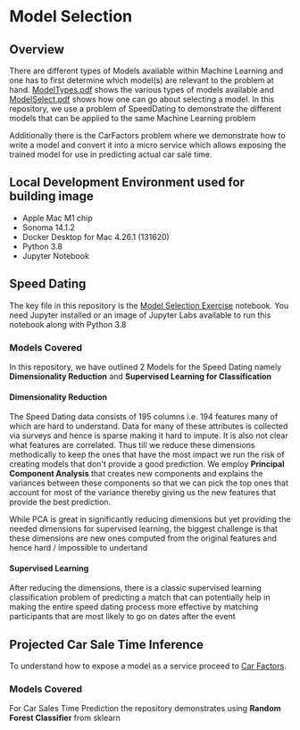 
# Model Selection

## Overview

There are different types of Models available within Machine Learning and one has to first determine which model(s) are relevant to the problem at hand. [ModelTypes.pdf](ModelTypes.pdf) shows the various types of models available and [ModelSelect.pdf](ModelSelect.pdf) shows how one can go about selecting a model. In this repository, we use a problem of SpeedDating to demonstrate the different models that can be applied to the same Machine Learning problem

Additionally there is the CarFactors problem where we demonstrate how to write a model and convert it into a micro service which allows exposing the trained model for use in predicting actual car sale time. 

## Local Development Environment used for building image

* Apple Mac M1 chip
* Sonoma 14.1.2
* Docker Desktop for Mac 4.26.1 (131620)
* Python 3.8
* Jupyter Notebook

## Speed Dating

The key file in this repository is the [Model Selection Exercise](ModelSelectionExercise.ipynb) notebook. You need Jupyter installed or an image of Jupyter Labs available to run this notebook along with Python 3.8

### Models Covered

In this repository, we have outlined 2 Models for the Speed Dating namely <b>Dimensionality Reduction</b> and <b>Supervised Learning for Classification</b>

#### Dimensionality Reduction

The Speed Dating data consists of 195 columns i.e. 194 features many of which are hard to understand. Data for many of these attributes is collected via surveys and hence is sparse making it hard to impute. It is also not clear what features are correlated. Thus till we reduce these dimensions methodically to keep the ones that have the most impact we run the risk of creating models that don't provide a good prediction. We employ <b>Principal Component Analysis</b> that creates new components and explains the variances between these components so that we can pick the top ones that account for most of the variance thereby giving us the new features that provide the best prediction. 

While PCA is great in significantly reducing dimensions but yet providing the needed dimensions for supervised learning, the biggest challenge is that these dimensions are new ones computed from the original features and hence hard / impossible to undertand 

#### Supervised Learning

After reducing the dimensions, there is a classic supervised learning classification problem of predicting a match that can potentially help in making the entire speed dating process more effective by matching participants that are most likely to go on dates after the event  

## Projected Car Sale Time Inference

To understand how to expose a model as a service proceed to [Car Factors](CarFactors/README.md). 

### Models Covered

For Car Sales Time Prediction the repository demonstrates using <b>Random Forest Classifier</b> from sklearn
